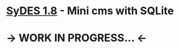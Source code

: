 [SyDES 1.8](http://sydes.artygrand.ru) - Mini cms with SQLite
=============


-> WORK IN PROGRESS... <-
=====